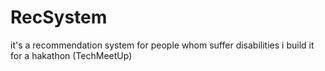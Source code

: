 # RecSystem
it's a recommendation system for people whom suffer disabilities i build it for a hakathon (TechMeetUp)
